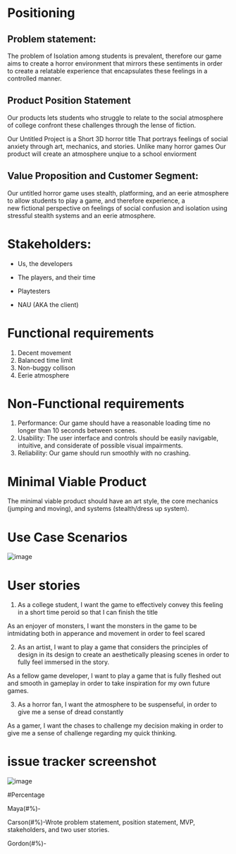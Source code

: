 # Positioning

## Problem statement:
<p>The problem of
Isolation among students is prevalent, therefore our game aims to create a horror environment that mirrors these sentiments in order to create a relatable experience that encapsulates these feelings in a controlled manner. </p>

## Product Position Statement

<p>
  
  Our products lets students who struggle to relate to the social atmosphere of college
  confront these challenges through the lense of fiction.
  
Our Untitled Project
is a Short 3D horror title
That
portrays feelings of social anxiety through art, mechanics, and stories.
Unlike
many horror games
Our product
will create an atmosphere unqiue to a school enviorment</p>

## Value Proposition and Customer Segment:

Our untitled horror game uses stealth, platforming, and an eerie atmosphere to allow students to play a game, and therefore experience, a <br>
new fictional perspective on feelings of social confusion and isolation using stressful stealth systems and an eerie atmosphere.


# Stakeholders:

- Us, the developers<br>
* The players, and their time<br>
- Playtesters<br>
* NAU (AKA the client)<br>

# Functional requirements

1. Decent movement<br>
2. Balanced time limit<br>
3. Non-buggy collison<br>
4. Eerie atmosphere

# Non-Functional requirements

1. Performance: Our game should have a reasonable loading time no longer than 10 seconds between scenes. <br>
2. Usability: The user interface and controls should be easily navigable, intuitive, and considerate of possible visual impairments. <br>
3. Reliability: Our game should run smoothly with no crashing. <br>


# Minimal Viable Product

The minimal viable product should have an art style, the core mechanics (jumping and moving), and systems (stealth/dress up system). <br>



# Use Case Scenarios

![image](https://github.com/user-attachments/assets/6e0904b8-aaa3-4a12-8ddb-4ba3dbe07033)

# User stories

1. As a college student, I want the game to effectively convey this feeling in a short time peroid so that I can finish the title <br>

As an enjoyer of monsters, I want the monsters in the game to be intmidating both in apperance and movement in order to feel scared<br>

2. As an artist, I want to play a game that considers the principles of design in its design to create an aesthetically pleasing scenes in order to fully feel immersed in the story.<br>

As a fellow game developer, I want to play a game that is fully fleshed out and smooth in gameplay in order to take inspiration for my own future games.<br>

3. As a horror fan, I want the atmosphere to be suspenseful, in order to give me a sense of dread constantly <br>

As a gamer, I want the chases to challenge my decision making in order to give me a sense of challenge regarding my quick thinking.


# issue tracker screenshot
![image](https://github.com/user-attachments/assets/e5b59f00-84d3-466d-aff5-14e8825ab607)


#Percentage

Maya(#%)-

Carson(#%)-Wrote problem statement, position statement, MVP, stakeholders, and two user stories. 

Gordon(#%)-




